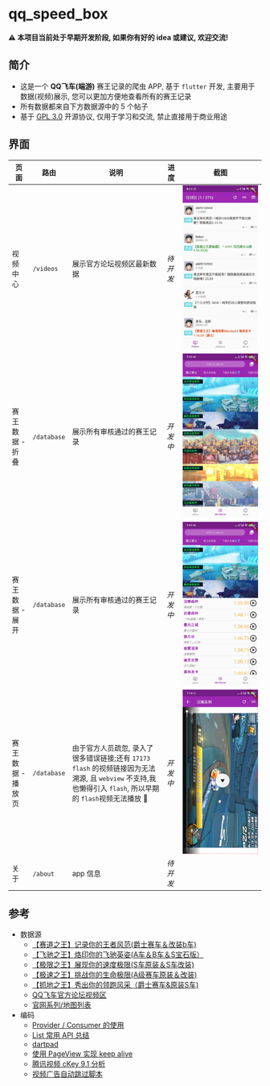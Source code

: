 # qq_speed_box

**⚠️ 本项目当前处于早期开发阶段, 如果你有好的 idea 或建议, 欢迎交流!**

## 简介
- 这是一个 **QQ飞车(端游)** 赛王记录的爬虫 APP, 基于 `flutter` 开发, 主要用于数据(视频)展示, 您可以更加方便地查看所有的赛王记录
- 所有数据都来自下方数据源中的 5 个帖子
- 基于 [GPL 3.0](https://github.com/SublimeCT/qq_speed_box/blob/master/LICENSE) 开源协议, 仅用于学习和交流, 禁止直接用于商业用途

## 界面

页面 | 路由 | 说明 | 进度 | 截图
--- |--- |--- |--- |---
视频中心 | `/videos` | 展示官方论坛视频区最新数据 | *待开发* | <img style="max-width: 150px" src="/docs/images/videos_main.jpeg" alt="首页">
赛王数据 - 折叠 | `/database` | 展示所有审核通过的赛王记录 | *开发中* | <img style="max-width: 150px" src="/docs/images/screen_database_fold.jpeg" alt="折叠">
赛王数据 - 展开 | `/database` | 展示所有审核通过的赛王记录 | *开发中* | <img style="max-width: 150px" src="/docs/images/screen_database_unfold.jpeg" alt="展开">
赛王数据 - 播放页 | `/database` | 由于官方人员疏忽, 录入了很多错误链接;还有 `17173 flash` 的视频链接因为无法溯源, 且 `webview` 不支持,我也懒得引入 `flash`, 所以早期的 `flash`视频无法播放 👊 | *开发中* | <img style="max-width: 150px" src="/docs/images/screen_database_video_player.jpeg" alt="播放页">
关于 | `/about` | app 信息 | *待开发* |

## 参考

- 数据源
  - [【赛道之王】记录你的王者风范(爵士赛车＆改装b车)](https://speed.gamebbs.qq.com/forum.php?mod=viewthread&tid=1663147&extra=page%3D1)
  - [【飞驰之王】烙印你的飞驰英姿(A车＆B车＆S宝石版）](https://speed.gamebbs.qq.com/forum.php?mod=viewthread&tid=1682060&extra=page%3D1)
  - [【极限之王】展现你的速度极限(S车原装＆S车改装)](https://speed.gamebbs.qq.com/forum.php?mod=viewthread&tid=1663287&extra=page%3D1)
  - [【极速之王】挑战你的生命极限(A级赛车原装＆改装)](https://speed.gamebbs.qq.com/forum.php?mod=viewthread&tid=1662762&extra=page%3D1)
  - [【抓地之王】秀出你的领跑风采（爵士赛车&原装S车)](https://speed.gamebbs.qq.com/forum.php?mod=viewthread&tid=1663042&extra=page%3D1)
  - [QQ飞车官方论坛视频区](https://speed.gamebbs.qq.com/forum.php?mod=forumdisplay&fid=30673)
  - [官网系列/地图列表](http://speed.qq.com/web201008/page/race.shtml)
- 编码
  - [Provider / Consumer 的使用](https://blog.csdn.net/u013894711/article/details/102782366)
  - [List 常用 API 总结](https://blog.csdn.net/ffa_ijj/article/details/85051156)
  - [dartpad](https://dartpad.cn/)
  - [使用 PageView 实现 keep alive](https://zhuanlan.zhihu.com/p/58582876)
  - [腾讯视频 cKey 9.1 分析](https://zsaim.github.io/2019/05/06/Tencent-cKey9.1-Analysis/)
  - [视频广告自动跳过脚本](https://greasyfork.org/zh-CN/scripts/394637-%E8%A7%86%E9%A2%91%E5%B9%BF%E5%91%8A%E8%87%AA%E5%8A%A8%E8%B7%B3%E8%BF%87/feedback)